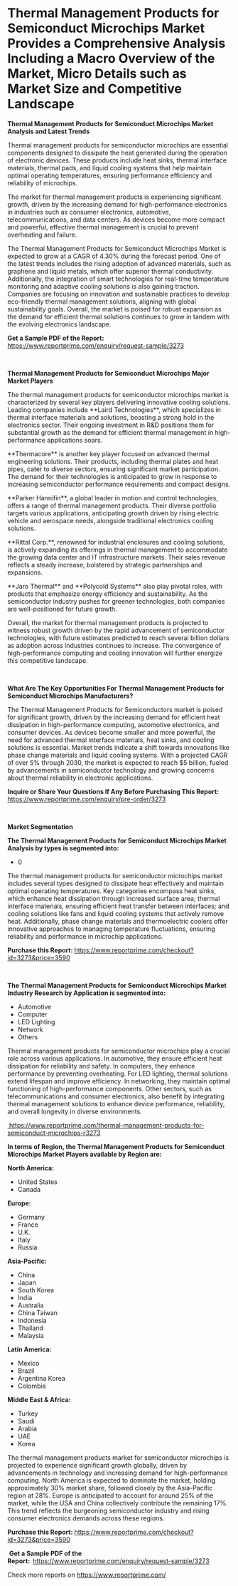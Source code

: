<p><h1>Thermal Management Products for Semiconduct Microchips Market Provides a Comprehensive Analysis Including a Macro Overview of the Market, Micro Details such as Market Size and Competitive Landscape</h1></p><p><strong>Thermal Management Products for Semiconduct Microchips Market Analysis and Latest Trends</strong></p>
<p><p>Thermal management products for semiconductor microchips are essential components designed to dissipate the heat generated during the operation of electronic devices. These products include heat sinks, thermal interface materials, thermal pads, and liquid cooling systems that help maintain optimal operating temperatures, ensuring performance efficiency and reliability of microchips.</p><p>The market for thermal management products is experiencing significant growth, driven by the increasing demand for high-performance electronics in industries such as consumer electronics, automotive, telecommunications, and data centers. As devices become more compact and powerful, effective thermal management is crucial to prevent overheating and failure.</p><p>The Thermal Management Products for Semiconduct Microchips Market is expected to grow at a CAGR of 4.30% during the forecast period. One of the latest trends includes the rising adoption of advanced materials, such as graphene and liquid metals, which offer superior thermal conductivity. Additionally, the integration of smart technologies for real-time temperature monitoring and adaptive cooling solutions is also gaining traction. Companies are focusing on innovation and sustainable practices to develop eco-friendly thermal management solutions, aligning with global sustainability goals. Overall, the market is poised for robust expansion as the demand for efficient thermal solutions continues to grow in tandem with the evolving electronics landscape.</p></p>
<p><strong>Get a Sample PDF of the Report:&nbsp;</strong> <a href="https://www.reportprime.com/enquiry/request-sample/3273?utm_campaign=2634&utm_medium=2&utm_source=Github&utm_content=ia&utm_term=18032025&utm_id=thermal-management-products-for-semiconduct-microchips">https://www.reportprime.com/enquiry/request-sample/3273</a></p>
<p>&nbsp;</p>
<p><strong>Thermal Management Products for Semiconduct Microchips Major Market Players</strong></p>
<p><p>The thermal management products for semiconductor microchips market is characterized by several key players delivering innovative cooling solutions. Leading companies include **Laird Technologies**, which specializes in thermal interface materials and solutions, boasting a strong hold in the electronics sector. Their ongoing investment in R&D positions them for substantial growth as the demand for efficient thermal management in high-performance applications soars.</p><p>**Thermacore** is another key player focused on advanced thermal engineering solutions. Their products, including thermal plates and heat pipes, cater to diverse sectors, ensuring significant market participation. The demand for their technologies is anticipated to grow in response to increasing semiconductor performance requirements and compact designs.</p><p>**Parker Hannifin**, a global leader in motion and control technologies, offers a range of thermal management products. Their diverse portfolio targets various applications, anticipating growth driven by rising electric vehicle and aerospace needs, alongside traditional electronics cooling solutions.</p><p>**Rittal Corp.**, renowned for industrial enclosures and cooling solutions, is actively expanding its offerings in thermal management to accommodate the growing data center and IT infrastructure markets. Their sales revenue reflects a steady increase, bolstered by strategic partnerships and expansions.</p><p>**Jaro Thermal** and **Polycold Systems** also play pivotal roles, with products that emphasize energy efficiency and sustainability. As the semiconductor industry pushes for greener technologies, both companies are well-positioned for future growth.</p><p>Overall, the market for thermal management products is projected to witness robust growth driven by the rapid advancement of semiconductor technologies, with future estimates predicted to reach several billion dollars as adoption across industries continues to increase. The convergence of high-performance computing and cooling innovation will further energize this competitive landscape.</p></p>
<p>&nbsp;</p>
<p><strong>What Are The Key Opportunities For Thermal Management Products for Semiconduct Microchips Manufacturers?</strong></p>
<p><p>The Thermal Management Products for Semiconductors market is poised for significant growth, driven by the increasing demand for efficient heat dissipation in high-performance computing, automotive electronics, and consumer devices. As devices become smaller and more powerful, the need for advanced thermal interface materials, heat sinks, and cooling solutions is essential. Market trends indicate a shift towards innovations like phase change materials and liquid cooling systems. With a projected CAGR of over 5% through 2030, the market is expected to reach $5 billion, fueled by advancements in semiconductor technology and growing concerns about thermal reliability in electronic applications.</p></p>
<p><strong>Inquire or Share Your Questions If Any Before Purchasing This Report:</strong> <a href="https://www.reportprime.com/enquiry/pre-order/3273?utm_campaign=2634&utm_medium=2&utm_source=Github&utm_content=ia&utm_term=18032025&utm_id=thermal-management-products-for-semiconduct-microchips">https://www.reportprime.com/enquiry/pre-order/3273</a></p>
<p>&nbsp;</p>
<p><strong>Market Segmentation</strong></p>
<p><strong>The Thermal Management Products for Semiconduct Microchips Market Analysis by types is segmented into:</strong></p>
<p><ul><li>0</li></ul></p>
<p><p>The thermal management products for semiconductor microchips market includes several types designed to dissipate heat effectively and maintain optimal operating temperatures. Key categories encompass heat sinks, which enhance heat dissipation through increased surface area; thermal interface materials, ensuring efficient heat transfer between interfaces; and cooling solutions like fans and liquid cooling systems that actively remove heat. Additionally, phase change materials and thermoelectric coolers offer innovative approaches to managing temperature fluctuations, ensuring reliability and performance in microchip applications.</p></p>
<p><strong>Purchase this Report:&nbsp;</strong><a href="https://www.reportprime.com/checkout?id=3273&price=3590&utm_campaign=2634&utm_medium=2&utm_source=Github&utm_content=ia&utm_term=18032025&utm_id=thermal-management-products-for-semiconduct-microchips">https://www.reportprime.com/checkout?id=3273&price=3590</a></p>
<p>&nbsp;</p>
<p><strong>The Thermal Management Products for Semiconduct Microchips Market Industry Research by Application is segmented into:</strong></p>
<p><ul><li>Automotive</li><li>Computer</li><li>LED Lighting</li><li>Network</li><li>Others</li></ul></p>
<p><p>Thermal management products for semiconductor microchips play a crucial role across various applications. In automotive, they ensure efficient heat dissipation for reliability and safety. In computers, they enhance performance by preventing overheating. For LED lighting, thermal solutions extend lifespan and improve efficiency. In networking, they maintain optimal functioning of high-performance components. Other sectors, such as telecommunications and consumer electronics, also benefit by integrating thermal management solutions to enhance device performance, reliability, and overall longevity in diverse environments.</p></p>
<p><a href="https://www.reportprime.com/thermal-management-products-for-semiconduct-microchips-r3273?utm_campaign=2634&utm_medium=2&utm_source=Github&utm_content=ia&utm_term=18032025&utm_id=thermal-management-products-for-semiconduct-microchips">&nbsp;https://www.reportprime.com/thermal-management-products-for-semiconduct-microchips-r3273</a></p>
<p><strong>In terms of Region, the Thermal Management Products for Semiconduct Microchips Market Players available by Region are:</strong></p>
<p>
    <p> <strong> North America: </strong>
        <ul>
            <li>United States</li>
            <li>Canada</li>
        </ul>
        </p> 
    <p> <strong> Europe: </strong>
        <ul>
            <li>Germany</li>
            <li>France</li>
            <li>U.K.</li>
            <li>Italy</li>
            <li>Russia</li>
        </ul>
        </p> 
    <p> <strong> Asia-Pacific: </strong>
        <ul>
            <li>China</li>
            <li>Japan</li>
            <li>South Korea</li>
            <li>India</li>
            <li>Australia</li>
            <li>China Taiwan</li>
            <li>Indonesia</li>
            <li>Thailand</li>
            <li>Malaysia</li>
        </ul>
        </p> 
    <p> <strong> Latin America: </strong>
        <ul>
            <li>Mexico</li>
            <li>Brazil</li>
            <li>Argentina Korea</li>
            <li>Colombia</li>
        </ul>
        </p> 
    <p> <strong> Middle East & Africa: </strong>
        <ul>
            <li>Turkey</li>
            <li>Saudi</li>
            <li>Arabia</li>
            <li>UAE</li>
            <li>Korea</li>
        </ul>
    </p>
    </p>
<p><p>The thermal management products market for semiconductor microchips is projected to experience significant growth globally, driven by advancements in technology and increasing demand for high-performance computing. North America is expected to dominate the market, holding approximately 30% market share, followed closely by the Asia-Pacific region at 28%. Europe is anticipated to account for around 25% of the market, while the USA and China collectively contribute the remaining 17%. This trend reflects the burgeoning semiconductor industry and rising consumer electronics demands across these regions.</p></p>
<p><strong>Purchase this Report: </strong><a href="https://www.reportprime.com/checkout?id=3273&price=3590&utm_campaign=2634&utm_medium=2&utm_source=Github&utm_content=ia&utm_term=18032025&utm_id=thermal-management-products-for-semiconduct-microchips">https://www.reportprime.com/checkout?id=3273&price=3590</a></p>
<p>&nbsp;<strong>Get a Sample PDF of the Report:&nbsp;&nbsp;</strong><a href="https://www.reportprime.com/enquiry/request-sample/3273?utm_campaign=2634&utm_medium=2&utm_source=Github&utm_content=ia&utm_term=18032025&utm_id=thermal-management-products-for-semiconduct-microchips">https://www.reportprime.com/enquiry/request-sample/3273</a></p>
<p><strong></strong></p>
<p>Check more reports on <a href="https://www.reportprime.com/?utm_campaign=2634&utm_medium=2&utm_source=Github&utm_content=ia&utm_term=18032025&utm_id=thermal-management-products-for-semiconduct-microchips">https://www.reportprime.com/</a></p>